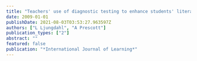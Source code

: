 ```yaml
---
title: "Teachers' use of diagnostic testing to enhance students' literacy and numeracy learning"
date: 2009-01-01
publishDate: 2021-08-03T03:53:27.963597Z
authors: ["L Ljungdahl", "A Prescott"]
publication_types: ["2"]
abstract: ""
featured: false
publication: "*International Journal of Learning*"
---
```


